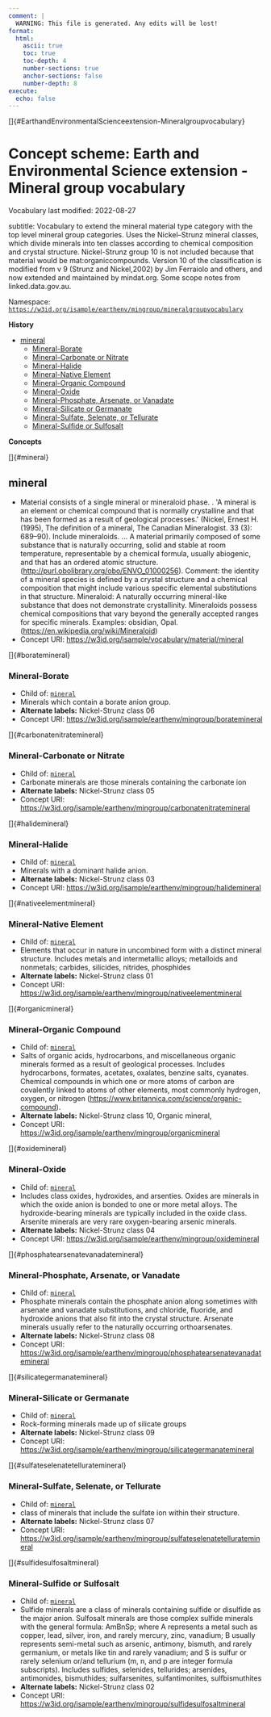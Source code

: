 ```yaml
---
comment: | 
  WARNING: This file is generated. Any edits will be lost!
format:
  html:
    ascii: true
    toc: true
    toc-depth: 4
    number-sections: true
    anchor-sections: false
    number-depth: 8
execute:
  echo: false
---
```


[]{#EarthandEnvironmentalScienceextension-Mineralgroupvocabulary}

# **Concept scheme:** Earth and Environmental Science extension -  Mineral group vocabulary

Vocabulary last modified:  2022-08-27

subtitle: 
  Vocabulary to extend the mineral material type category with the top level mineral group categories. Uses the Nickel–Strunz mineral classes, which divide minerals into ten classes according to chemical composition and crystal structure. Nickel-Strunz group 10 is not included because that material would be mat:organiccompounds. Version 10 of the classification is modified from v 9 (Strunz and Nickel,2002) by Jim Ferraiolo and others, and now extended and maintained by mindat.org.  Some scope notes from linked.data.gov.au.

Namespace: 
[`https://w3id.org/isample/earthenv/mingroup/mineralgroupvocabulary`](https://w3id.org/isample/earthenv/mingroup/mineralgroupvocabulary)

**History**


- [mineral](#mineral)
    - [Mineral-Borate](#boratemineral)
    - [Mineral-Carbonate or Nitrate](#carbonatenitratemineral)
    - [Mineral-Halide](#halidemineral)
    - [Mineral-Native Element](#nativeelementmineral)
    - [Mineral-Organic Compound](#organicmineral)
    - [Mineral-Oxide](#oxidemineral)
    - [Mineral-Phosphate, Arsenate, or Vanadate](#phosphatearsenatevanadatemineral)
    - [Mineral-Silicate or Germanate](#silicategermanatemineral)
    - [Mineral-Sulfate, Selenate, or Tellurate](#sulfateselenatetelluratemineral)
    - [Mineral-Sulfide or Sulfosalt](#sulfidesulfosaltmineral)

**Concepts**

[]{#mineral}

##  mineral
- Material consists of a single mineral or mineraloid phase. .  'A
mineral is an element or chemical compound that is normally
crystalline and that has been formed as a result of geological
processes.' (Nickel, Ernest H. (1995), The definition of a mineral,
The Canadian Mineralogist. 33 (3): 689–90). Include mineraloids. ... A
material primarily composed of some substance that is naturally
occurring, solid and stable at room temperature, representable by a
chemical formula, usually abiogenic, and that has an ordered atomic
structure. (http://purl.obolibrary.org/obo/ENVO_01000256). Comment:
the identity of a mineral species is defined by a crystal structure
and a chemical composition that might include various specific
elemental substitutions in that structure. Mineraloid: A naturally
occurring mineral-like substance that does not demonstrate
crystallinity. Mineraloids possess chemical compositions that vary
beyond the generally accepted ranges for specific minerals. Examples:
obsidian, Opal. (https://en.wikipedia.org/wiki/Mineraloid)
- Concept URI: https://w3id.org/isample/vocabulary/material/mineral


[]{#boratemineral}

###  Mineral-Borate
- Child of:
 [`mineral`](#mineral)
- Minerals which contain a borate anion group.
- **Alternate labels:**
Nickel-Strunz class 06
- Concept URI: https://w3id.org/isample/earthenv/mingroup/boratemineral


[]{#carbonatenitratemineral}

###  Mineral-Carbonate or Nitrate
- Child of:
 [`mineral`](#mineral)
- Carbonate minerals are those minerals containing the carbonate ion
- **Alternate labels:**
Nickel-Strunz class 05
- Concept URI: https://w3id.org/isample/earthenv/mingroup/carbonatenitratemineral


[]{#halidemineral}

###  Mineral-Halide
- Child of:
 [`mineral`](#mineral)
- Minerals with a dominant halide anion.
- **Alternate labels:**
Nickel-Strunz class 03
- Concept URI: https://w3id.org/isample/earthenv/mingroup/halidemineral


[]{#nativeelementmineral}

###  Mineral-Native Element
- Child of:
 [`mineral`](#mineral)
- Elements that occur in nature in uncombined form with a distinct
mineral structure. Includes metals and intermetallic alloys;
metalloids and nonmetals; carbides, silicides, nitrides, phosphides
- **Alternate labels:**
Nickel-Strunz class 01
- Concept URI: https://w3id.org/isample/earthenv/mingroup/nativeelementmineral


[]{#organicmineral}

###  Mineral-Organic Compound
- Child of:
 [`mineral`](#mineral)
- Salts of organic acids, hydrocarbons, and miscellaneous organic
minerals formed as a result of geological processes. Includes
hydrocarbons, formates, acetates, oxalates, benzine salts, cyanates.
Chemical compounds in which one or more atoms of carbon are covalently
linked to atoms of other elements, most commonly hydrogen, oxygen, or
nitrogen (https://www.britannica.com/science/organic-compound).
- **Alternate labels:**
Nickel-Strunz class 10, 
Organic mineral, 
- Concept URI: https://w3id.org/isample/earthenv/mingroup/organicmineral


[]{#oxidemineral}

###  Mineral-Oxide
- Child of:
 [`mineral`](#mineral)
- Includes class oxides, hydroxides, and arsenties. Oxides are
minerals in which the oxide anion is bonded to one or more metal
alloys. The hydroxide-bearing minerals are typically included in the
oxide class. Arsenite minerals are very rare oxygen-bearing arsenic
minerals.
- **Alternate labels:**
Nickel-Strunz class 04
- Concept URI: https://w3id.org/isample/earthenv/mingroup/oxidemineral


[]{#phosphatearsenatevanadatemineral}

###  Mineral-Phosphate, Arsenate, or Vanadate
- Child of:
 [`mineral`](#mineral)
- Phosphate minerals contain the phosphate anion along sometimes with
arsenate and vanadate substitutions, and chloride, fluoride, and
hydroxide anions that also fit into the crystal structure. Arsenate
minerals usually refer to the naturally occurring orthoarsenates.
- **Alternate labels:**
Nickel-Strunz class 08
- Concept URI: https://w3id.org/isample/earthenv/mingroup/phosphatearsenatevanadatemineral


[]{#silicategermanatemineral}

###  Mineral-Silicate or Germanate
- Child of:
 [`mineral`](#mineral)
- Rock-forming minerals made up of silicate groups
- **Alternate labels:**
Nickel-Strunz class 09
- Concept URI: https://w3id.org/isample/earthenv/mingroup/silicategermanatemineral


[]{#sulfateselenatetelluratemineral}

###  Mineral-Sulfate, Selenate, or Tellurate
- Child of:
 [`mineral`](#mineral)
- class of minerals that include the sulfate ion within their
structure.
- **Alternate labels:**
Nickel-Strunz class 07
- Concept URI: https://w3id.org/isample/earthenv/mingroup/sulfateselenatetelluratemineral


[]{#sulfidesulfosaltmineral}

###  Mineral-Sulfide or Sulfosalt
- Child of:
 [`mineral`](#mineral)
- Sulfide minerals are a class of minerals containing sulfide or
disulfide as the major anion. Sulfosalt minerals are those complex
sulfide minerals with the general formula: AmBnSp; where A represents
a metal such as copper, lead, silver, iron, and rarely mercury, zinc,
vanadium; B usually represents semi-metal such as arsenic, antimony,
bismuth, and rarely germanium, or metals like tin and rarely vanadium;
and S is sulfur or rarely selenium or/and tellurium (m, n, and p are
integer formula subscripts). Includes sulfides, selenides, tellurides;
arsenides, antimonides, bismuthides; sulfarsenites, sulfantimonites,
sulfbismuthites
- **Alternate labels:**
Nickel-Strunz class 02
- Concept URI: https://w3id.org/isample/earthenv/mingroup/sulfidesulfosaltmineral



